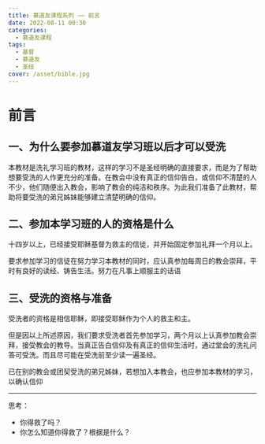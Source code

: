 ```yaml
---
title: 慕道友课程系列 —— 前言
date: 2022-08-11 00:30
categories:
  - 慕道友课程
tags:
  - 基督
  - 慕道友
  - 圣经
cover: /asset/bible.jpg
---
```


# 前言

## 一、为什么要参加慕道友学习班以后才可以受洗

本教材是洗礼学习班的教材，这样的学习不是圣经明确的直接要求，而是为了帮助想要受洗的人作更充分的准备。在教会中没有真正的信仰告白，或信仰不清楚的人不少，他们随便出入教会，影响了教会的纯洁和秩序。为此我们准备了此教材，帮助将要受洗的弟兄姊妹能够建立清楚明确的信仰。

## 二、参加本学习班的人的资格是什么

十四岁以上，已经接受耶稣基督为救主的信徒，并开始固定参加礼拜一个月以上。

要求参加学习的信徒在努力学习本教材的同时，应认真参加每周日的教会崇拜，平时有良好的读经、铸告生活。努力在凡事上顺服主的话语

## 三、受洗的资格与准备

受洗者的资格是相信耶稣，即接受耶稣作为个人的救主和主。

但是因以上所述原因，我们要求受洗者首先参加学习，两个月以上认真参加教会崇拜，接受教会的教导。当真正告白信仰及有真正的信仰生活时，通过堂会的洗礼问答可受洗。而且尽可能在受洗前至少读一遍圣经。

已在别的教会或团契受洗的弟兄姊妹，若想加入本教会，也应参加本教材的学习，以确认信仰

---

思考：
- 你得救了吗？
- 你怎么知道你得救了？根据是什么？